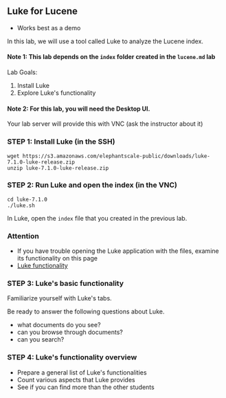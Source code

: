 ## Luke for Lucene 
* Works best as a demo

In this lab, we will use a tool called Luke to analyze the Lucene index.

#### Note 1: This lab depends on the `index` folder created in the `lucene.md` lab
Lab Goals:

1. Install Luke
1. Explore Luke's functionality 
      
#### Note 2: For this lab, you will need the Desktop UI. 

Your lab server will provide this with VNC (ask the instructor about it)
      
### STEP 1: Install Luke (in the SSH)
  
    wget https://s3.amazonaws.com/elephantscale-public/downloads/luke-7.1.0-luke-release.zip
    unzip luke-7.1.0-luke-release.zip


### STEP 2: Run Luke and open the index (in the VNC)

    cd luke-7.1.0
    ./luke.sh
    
In Luke, open the `index` file that you created in the previous lab.

### Attention
* If you have trouble opening the Luke application with the files, examine its functionality on this page
* [Luke functionality](http://www.getopt.org/luke/)
### STEP 3: Luke's basic functionality

Familiarize yourself with Luke's tabs.

Be ready to answer the following questions about Luke.

- what documents do you see?
- can you browse through documents?
- can you search?

### STEP 4: Luke's functionality overview

- Prepare a general list of Luke's functionalities
- Count various aspects that Luke provides
- See if you can find more than the other students
